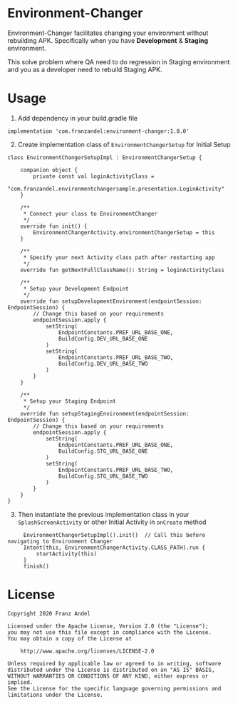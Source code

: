 # Environment-Changer
Environment-Changer facilitates changing your environment without rebuilding APK. Specifically when you have **Development** & **Staging** environment.

This solve problem where QA need to do regression in Staging environment and you as a developer need to rebuild Staging APK.

# Usage
1. Add dependency in your build.gradle file

```implementation 'com.franzandel:environment-changer:1.0.0'```

2. Create implementation class of `EnvironmentChangerSetup` for Initial Setup

```
class EnvironmentChangerSetupImpl : EnvironmentChangerSetup {

    companion object {
        private const val loginActivityClass =
            "com.franzandel.environmentchangersample.presentation.LoginActivity"
    }

    /**
     * Connect your class to EnvironmentChanger
     */
    override fun init() {
        EnvironmentChangerActivity.environmentChangerSetup = this
    }

    /**
     * Specify your next Activity class path after restarting app
     */
    override fun getNextFullClassName(): String = loginActivityClass

    /**
     * Setup your Development Endpoint
     */
    override fun setupDevelopmentEnvironment(endpointSession: EndpointSession) {
        // Change this based on your requirements
        endpointSession.apply {
            setString(
                EndpointConstants.PREF_URL_BASE_ONE,
                BuildConfig.DEV_URL_BASE_ONE
            )
            setString(
                EndpointConstants.PREF_URL_BASE_TWO,
                BuildConfig.DEV_URL_BASE_TWO
            )
        }
    }

    /**
     * Setup your Staging Endpoint
     */
    override fun setupStagingEnvironment(endpointSession: EndpointSession) {
        // Change this based on your requirements
        endpointSession.apply {
            setString(
                EndpointConstants.PREF_URL_BASE_ONE,
                BuildConfig.STG_URL_BASE_ONE
            )
            setString(
                EndpointConstants.PREF_URL_BASE_TWO,
                BuildConfig.STG_URL_BASE_TWO
            )
        }
    }
}
```

3. Then instantiate the previous implementation class in your `SplashScreenActivity` or other Initial Activity in `onCreate` method
```
     EnvironmentChangerSetupImpl().init()  // Call this before navigating to Environment Changer
     Intent(this, EnvironmentChangerActivity.CLASS_PATH).run {
         startActivity(this)
     }
     finish()
```

# License
```
Copyright 2020 Franz Andel

Licensed under the Apache License, Version 2.0 (the "License");
you may not use this file except in compliance with the License.
You may obtain a copy of the License at

    http://www.apache.org/licenses/LICENSE-2.0

Unless required by applicable law or agreed to in writing, software
distributed under the License is distributed on an "AS IS" BASIS,
WITHOUT WARRANTIES OR CONDITIONS OF ANY KIND, either express or implied.
See the License for the specific language governing permissions and
limitations under the License.
```
